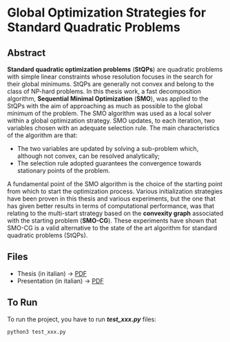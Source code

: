 # Global Optimization Strategies for Standard Quadratic Problems
## Abstract
**Standard quadratic optimization problems** (**StQPs**) are quadratic problems with simple linear constraints whose resolution focuses in the search for their global minimums. StQPs are generally not convex and belong to the class of NP-hard problems. In this thesis work, a fast decomposition algorithm, **Sequential Minimal Optimization** (**SMO**), was applied to the StQPs with the aim of approaching as much as possible to the global minimum of the problem. The SMO algorithm was used as a local solver within a global optimization strategy. SMO updates, to each iteration, two variables chosen with an adequate selection rule. The main characteristics of the algorithm are that:
* The two variables are updated by solving a sub-problem which, although not convex, can be resolved analytically;
* The selection rule adopted guarantees the convergence towards stationary points of the problem.

A fundamental point of the SMO algorithm is the choice of the starting point from which to start the optimization process. Various initialization strategies have been proven in this thesis and various experiments, but the one that has given better results in terms of computational performance, was that relating to the multi-start strategy based on the **convexity graph** associated with the starting problem (**SMO-CG**). These experiments have shown that SMO-CG is a valid alternative to the state of the art algorithm for standard quadratic problems (StQPs).

## Files
- Thesis (in italian) → [PDF](thesis_pdf/thesis.pdf)
- Presentation (in italian) → [PDF](thesis_pdf/presentation.pdf)

## To Run
To run the project, you have to run ***test_xxx.py*** files:
```shell
python3 test_xxx.py
```